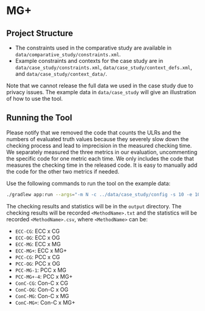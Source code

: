 # MG+

## Project Structure

- The constraints used in the comparative study are available in `data/comparative_study/constraints.xml`.
- Example constraints and contexts for the case study are in `data/case_study/constraints.xml`, `data/case_study/context_defs.xml`, and `data/case_study/context_data/`.

Note that we cannot release the full data we used in the case study due to privacy issues. The example data in `data/case_study` will give an illustration of how to use the tool.

## Running the Tool

Please notify that we removed the code that counts the ULRs and the numbers of evaluated truth values because they severely slow down the checking process and  lead to imprecision in the measured checking time. We separately measured the three metrics in our evaluation, uncommenting the specific code for one metric each time. We only includes the code that measures the checking time in the released code. It is easy to manually add the code for the other two metrics if needed.

Use the following commands to run the tool on the example data:

```bash
./gradlew app:run --args="-m N -c ../data/case_study/config -s 10 -e 10"
```

The checking results and statistics will be in the `output` directory. The checking results will be recorded `<MethodName>.txt` and the statistics will be recorded `<MethodName>.csv`, where `<MethodName>` can be:

- `ECC-CG`: ECC x CG
- `ECC-OG`: ECC x OG
- `ECC-MG`: ECC x MG
- `ECC-MG+`: ECC x MG+
- `PCC-CG`: PCC x CG
- `PCC-OG`: PCC x OG
- `PCC-MG-1`: PCC x MG
- `PCC-MG+-4`: PCC x MG+
- `ConC-CG`: Con-C x CG
- `ConC-OG`: Con-C x OG
- `ConC-MG`: Con-C x MG
- `ConC-MG+`: Con-C x MG+
